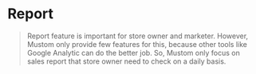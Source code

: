# Report

> Report feature is important for store owner and marketer. However, Mustom only provide few features for this, because other tools like Google Analytic can do the better job. So, Mustom only focus on sales report that store owner need to check on a daily basis.
>
>
